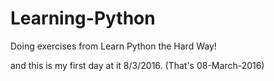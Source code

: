 # Learning-Python
Doing exercises from Learn Python the Hard Way!  

and this is my first day at it 8/3/2016. (That's 08-March-2016)
